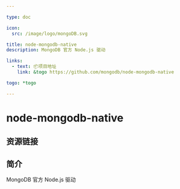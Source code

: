 ```yaml
---

type: doc

icon:
  src: /image/logo/mongoDB.svg

title: node-mongodb-native
description: MongoDB 官方 Node.js 驱动

links:
  - text: 📦项目地址
    link: &togo https://github.com/mongodb/node-mongodb-native

togo: *togo

---
```


<ShowLogo />

# node-mongodb-native

<ShowBreadcrumb />

## 资源链接

<ShowLinks />

## 简介

MongoDB 官方 Node.js 驱动
